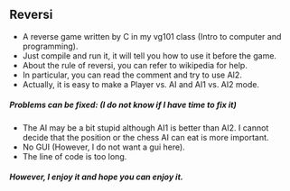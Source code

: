 ## Reversi
- A reverse game written by C in my vg101 class (Intro to computer and programming).
- Just compile and run it, it will tell you how to use it before the game.
- About the rule of reversi, you can refer to wikipedia for help.
- In particular, you can read the comment and try to use AI2.
- Actually, it is easy to make a Player vs. AI and AI1 vs. AI2 mode.

##### Problems can be fixed: (I do not know if I have time to fix it)
- The AI may be a bit stupid although AI1 is better than AI2. I cannot decide that the position or the chess AI can eat is more important.
- No GUI (However, I do not want a gui here).
- The line of code is too long.
  
##### However, I enjoy it and hope you can enjoy it.
